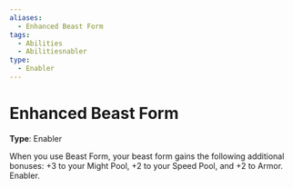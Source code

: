 ```yaml
---
aliases:
  - Enhanced Beast Form
tags:
  - Abilities
  - Abilitiesnabler
type:
  - Enabler
---
```


# Enhanced Beast Form

**Type**: Enabler

When you use Beast Form, your beast form gains the following additional bonuses: +3 to your Might Pool, +2 to your Speed Pool, and +2 to Armor. Enabler.
